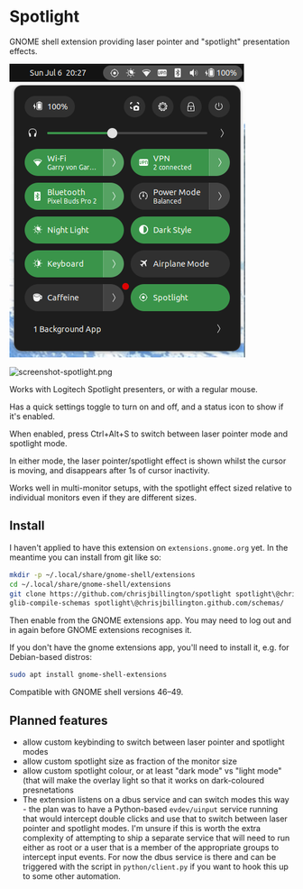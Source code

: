 # Spotlight

GNOME shell extension providing laser pointer and "spotlight" presentation effects.

![screenshot-quick-settings.png](https://raw.githubusercontent.com/chrisjbillington/spotlight/master/screenshot-quick-settings.png)

![screenshot-spotlight.png](https://raw.githubusercontent.com/chrisjbillington/spotlight/master/screenshot-spotlight.png)

Works with Logitech Spotlight presenters, or with a regular mouse.

Has a quick settings toggle to turn on and off, and a status icon to show if it's
enabled.

When enabled, press Ctrl+Alt+S to switch between laser pointer mode and spotlight mode.

In either mode, the laser pointer/spotlight effect is shown whilst the cursor is moving,
and disappears after 1s of cursor inactivity.

Works well in multi-monitor setups, with the spotlight effect sized relative to
individual monitors even if they are different sizes.

## Install

I haven't applied to have this extension on `extensions.gnome.org` yet. In the meantime
you can install from git like so:
```bash
mkdir -p ~/.local/share/gnome-shell/extensions
cd ~/.local/share/gnome-shell/extensions
git clone https://github.com/chrisjbillington/spotlight spotlight\@chrisjbillington.github.com/
glib-compile-schemas spotlight\@chrisjbillington.github.com/schemas/
```
Then enable from the GNOME extensions app. You may need to log out and in again before
GNOME extensions recognises it.

If you don't have the gnome extensions app, you'll need to install it, e.g. for
Debian-based distros:

```bash
sudo apt install gnome-shell-extensions
```

Compatible with GNOME shell versions 46–49.

## Planned features
* allow custom keybinding to switch between laser pointer and spotlight modes
* allow custom spotlight size as fraction of the monitor size
* allow custom spotlight colour, or at least "dark mode" vs "light mode" (that will make
  the overlay light so that it works on dark-coloured presnetations
* The extension listens on a dbus service and can switch modes this way - the plan was
  to have a Python-based `evdev/uinput` service running that would intercept double
  clicks and use that to switch between laser pointer and spotlight modes. I'm unsure if
  this is worth the extra complexity of attempting to ship a separate service that will
  need to run either as root or a user that is a member of the appropriate groups to
  intercept input events. For now the dbus service is there and can be triggered with
  the script in `python/client.py` if you want to hook this up to some other automation.
